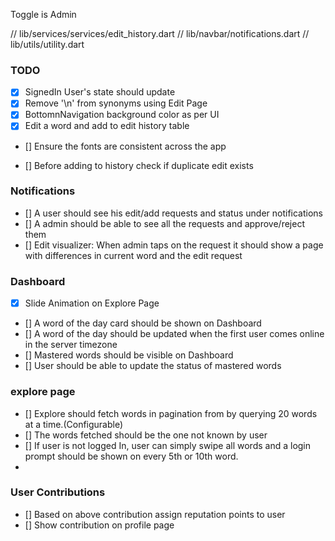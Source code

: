 Toggle is Admin 

// lib/services/services/edit_history.dart
// lib/navbar/notifications.dart
// lib/utils/utility.dart
### TODO

- [X] SignedIn User's state should update
- [X] Remove '\n' from synonyms using Edit Page
- [X] BottomnNavigation background color as per UI
- [X] Edit a word and add to edit history table
- [] Ensure the fonts are consistent across the app

- [] Before adding to history check if duplicate edit exists

### Notifications
- [] A user should see his edit/add requests and status under notifications
- [] A admin should be able to see all the requests and approve/reject them
- [] Edit visualizer: When admin taps on the request it should show a page with differences in current word and the edit request

### Dashboard 
- [X] Slide Animation on Explore Page
- [] A word of the day card should be shown on Dashboard
- [] A word of the day should be updated when the first user comes online in the server timezone
- [] Mastered words should be visible on Dashboard
- [] User should be able to update the status of mastered words

### explore page
- [] Explore should fetch words in pagination from by querying 20 words at a time.(Configurable)
- [] The words fetched should be the one not known by user
- [] If user is not logged In, user can simply swipe all words and a login prompt should be shown on every 5th or 10th word.
- 
### User Contributions

- [] Based on above contribution assign reputation points to user
- [] Show contribution on profile page